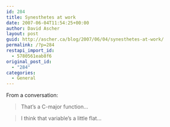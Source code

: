 ```yaml
---
id: 284
title: Synesthetes at work
date: 2007-06-04T11:54:25+00:00
author: David Ascher
layout: post
guid: http://ascher.ca/blog/2007/06/04/synesthetes-at-work/
permalink: /?p=284
restapi_import_id:
  - 5780561eab8f6
original_post_id:
  - "284"
categories:
  - General
---
```

From a conversation:

> That&#8217;s a C-major function&#8230;

> I think that variable&#8217;s a little flat&#8230;